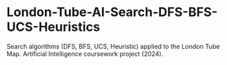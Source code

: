 # London-Tube-AI-Search-DFS-BFS-UCS-Heuristics
Search algorithms (DFS, BFS, UCS, Heuristic) applied to the London Tube Map. Artificial Intelligence coursework project (2024).
